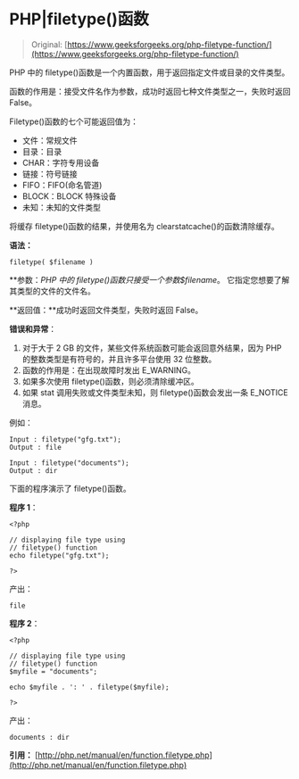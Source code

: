# PHP|filetype()函数

> Original: [https://www.geeksforgeeks.org/php-filetype-function/](https://www.geeksforgeeks.org/php-filetype-function/)

PHP 中的 filetype()函数是一个内置函数，用于返回指定文件或目录的文件类型。

函数的作用是：接受文件名作为参数，成功时返回七种文件类型之一，失败时返回 False。

Filetype()函数的七个可能返回值为：

*   文件：常规文件
*   目录：目录
*   CHAR：字符专用设备
*   链接：符号链接
*   FIFO：FIFO(命名管道)
*   BLOCK：BLOCK 特殊设备
*   未知：未知的文件类型

将缓存 filetype()函数的结果，并使用名为 clearstatcache()的函数清除缓存。

**语法：**

```
filetype( $filename )
```

**参数：**PHP 中的 filetype()函数只接受一个参数*$filename*。 它指定您想要了解其类型的文件的文件名。

**返回值：**成功时返回文件类型，失败时返回 False。

**错误和异常**：

1.  对于大于 2 GB 的文件，某些文件系统函数可能会返回意外结果，因为 PHP 的整数类型是有符号的，并且许多平台使用 32 位整数。
2.  函数的作用是：在出现故障时发出 E_WARNING。
3.  如果多次使用 filetype()函数，则必须清除缓冲区。
4.  如果 stat 调用失败或文件类型未知，则 filetype()函数会发出一条 E_NOTICE 消息。

例如：

```
Input : filetype("gfg.txt");
Output : file

Input : filetype("documents");
Output : dir

```

下面的程序演示了 filetype()函数。

**程序 1**：

```
<?php

// displaying file type using
// filetype() function
echo filetype("gfg.txt");

?>
```

产出：

```
file
```

**程序 2**：

```
<?php

// displaying file type using
// filetype() function
$myfile = "documents";

echo $myfile . ': ' . filetype($myfile);

?>
```

产出：

```
documents : dir
```

**引用：**
[http://php.net/manual/en/function.filetype.php](http://php.net/manual/en/function.filetype.php)